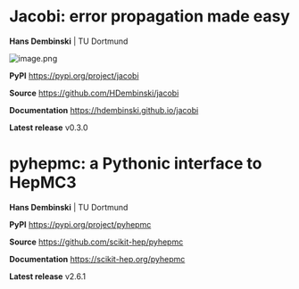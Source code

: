 # Jacobi: error propagation made easy

**Hans Dembinski** | TU Dortmund

![image.png](attachment:image.png)

**PyPI** https://pypi.org/project/jacobi

**Source** https://github.com/HDembinski/jacobi

**Documentation** https://hdembinski.github.io/jacobi

**Latest release** v0.3.0

# pyhepmc: a Pythonic interface to HepMC3

**Hans Dembinski** | TU Dortmund

**PyPI** https://pypi.org/project/pyhepmc

**Source** https://github.com/scikit-hep/pyhepmc

**Documentation** https://scikit-hep.org/pyhepmc

**Latest release** v2.6.1